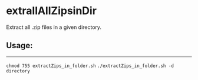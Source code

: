 # extrallAllZipsinDir
Extract all .zip files in a given directory.


## Usage:
---
``chmod 755 extractZips_in_folder.sh``
``./extractZips_in_folder.sh -d directory``
